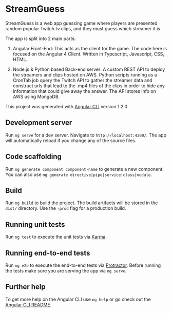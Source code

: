 # StreamGuess

StreamGuess is a web app guessing game where players are presented random popular Twitch.tv clips, and they must guess which streamer it is.

The app is split into 2 main parts:

1) Angular Front-End: This acts as the client for the game. The code here is focused on the Angular 4 Client. Written in Typescript, Javascript, CSS, HTML.

2) Node.js & Python based Back-end server: A custom REST API to deploy the streamers and clips hosted on AWS. Python scripts running as a CronTab job query the Twitch API to gather the streamer data and construct urls that lead to the .mp4 files of the clips in order to hide any information that could give away the answer. The API stores info on AWS using MongoDB.

This project was generated with [Angular CLI](https://github.com/angular/angular-cli) version 1.2.0.

## Development server

Run `ng serve` for a dev server. Navigate to `http://localhost:4200/`. The app will automatically reload if you change any of the source files.

## Code scaffolding

Run `ng generate component component-name` to generate a new component. You can also use `ng generate directive|pipe|service|class|module`.

## Build

Run `ng build` to build the project. The build artifacts will be stored in the `dist/` directory. Use the `-prod` flag for a production build.

## Running unit tests

Run `ng test` to execute the unit tests via [Karma](https://karma-runner.github.io).

## Running end-to-end tests

Run `ng e2e` to execute the end-to-end tests via [Protractor](http://www.protractortest.org/).
Before running the tests make sure you are serving the app via `ng serve`.

## Further help

To get more help on the Angular CLI use `ng help` or go check out the [Angular CLI README](https://github.com/angular/angular-cli/blob/master/README.md).
